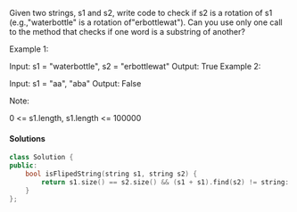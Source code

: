Given two strings, s1 and s2, write code to check if s2 is a rotation of s1 (e.g.,"waterbottle" is a rotation of"erbottlewat"). Can you use only one call to the method that checks if one word is a substring of another?

Example 1:

Input: s1 = "waterbottle", s2 = "erbottlewat"
Output: True
Example 2:

Input: s1 = "aa", "aba"
Output: False
 

Note:

0 <= s1.length, s1.length <= 100000

#### Solutions

```cpp
class Solution {
public:
    bool isFlipedString(string s1, string s2) {
        return s1.size() == s2.size() && (s1 + s1).find(s2) != string::npos;
    }
};
```